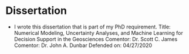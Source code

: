# Dissertation
- I wrote this dissertation that is part of my PhD requirement.
Title: Numerical Modeling, Uncertainty Analyses, and Machine Learning for Decision Support in the Geosciences
Comentor: Dr. Scott C. James
Comentor: Dr. John A. Dunbar
Defended on: 04/27/2020

